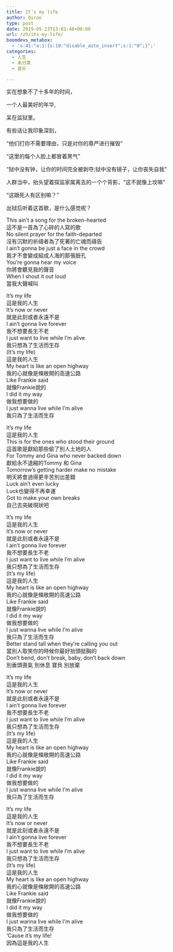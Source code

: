 ```yaml
---
title: It’s my life
author: Qiran
type: post
date: 2019-05-23T13:03:48+00:00
url: /zh/its-my-life/
boomdevs_metabox:
  - 's:41:"a:1:{s:19:"disable_auto_insert";s:1:"0";}";'
categories:
  - 人生
  - 未分类
  - 音乐

---
```

实在想象不了十多年的时间，

一个人最美好的年华,

呆在监狱里。

有些话让我印象深刻，

“他们打你不需要理由，只是对你的尊严进行摧毁”

“这里的每个人脸上都冒着黑气”

“狱中没有钟，让你的时间完全被剥夺;狱中没有镜子，让你丧失自我”

人群当中，抬头望着探监家属离去的一个个背影，“这不就像上坟嘛”

“这跟死人有区别嘛？”

出狱后听着这首歌，是什么感觉呢？

This ain&#8217;t a song for the broken-hearted  
這不是一首為了心碎的人寫的歌  
No silent prayer for the faith-departed  
沒有沉默的祈禱者為了死著的亡魂而禱告  
I ain&#8217;t gonna be just a face in the crowd  
我才不會變成組成人海的那張臉孔  
You&#8217;re gonna hear my voice  
你將會聽見我的聲音  
When I shout it out loud  
當我大聲喊叫

It&#8217;s my life  
這是我的人生  
It&#8217;s now or never  
就是此刻或者永遠不是  
I ain&#8217;t gonna live forever  
我不想要長生不老  
I just want to live while I&#8217;m alive  
我只想為了生活而生存  
(It&#8217;s my life)  
這是我的人生  
My heart is like an open highway  
我的心就像是條敞開的高速公路  
Like Frankie said  
就像Frankie說的  
I did it my way  
做我想要做的  
I just wanna live while I&#8217;m alive  
我只為了生活而生存

It&#8217;s my life  
這是我的人生  
This is for the ones who stood their ground  
這首歌是獻給那些偷了別人土地的人  
For Tommy and Gina who never backed down  
獻給永不退縮的Tommy 和 Gina  
Tomorrow&#8217;s getting harder make no mistake  
明天將會過得更辛苦別出差錯  
Luck ain&#8217;t even lucky  
Luck也變得不再幸運  
Got to make your own breaks  
自己去突破現狀吧

It&#8217;s my life  
這是我的人生  
It&#8217;s now or never  
就是此刻或者永遠不是  
I ain&#8217;t gonna live forever  
我不想要長生不老  
I just want to live while I&#8217;m alive  
我只想為了生活而生存  
(It&#8217;s my life)  
這是我的人生  
My heart is like an open highway  
我的心就像是條敞開的高速公路  
Like Frankie said  
就像Frankie說的  
I did it my way  
做我想要做的  
I just wanna live while I&#8217;m alive  
我只為了生活而生存  
Better stand tall when they&#8217;re calling you out  
當別人取笑你的時候你最好抬頭挺胸的  
Don&#8217;t bend, don&#8217;t break, baby, don&#8217;t back down  
別垂頭喪氣 別休息 寶貝 別放棄

It&#8217;s my life  
這是我的人生  
It&#8217;s now or never  
就是此刻或者永遠不是  
I ain&#8217;t gonna live forever  
我不想要長生不老  
I just want to live while I&#8217;m alive  
我只想為了生活而生存  
(It&#8217;s my life)  
這是我的人生  
My heart is like an open highway  
我的心就像是條敞開的高速公路  
Like Frankie said  
就像Frankie說的  
I did it my way  
做我想要做的  
I just wanna live while I&#8217;m alive  
我只為了生活而生存

It&#8217;s my life  
這是我的人生  
It&#8217;s now or never  
就是此刻或者永遠不是  
I ain&#8217;t gonna live forever  
我不想要長生不老  
I just want to live while I&#8217;m alive  
我只想為了生活而生存  
(It&#8217;s my life)  
這是我的人生  
My heart is like an open highway  
我的心就像是條敞開的高速公路  
Like Frankie said  
就像Frankie說的  
I did it my way  
做我想要做的  
I just wanna live while I&#8217;m alive  
我只為了生活而生存  
&#8216;Cause it&#8217;s my life!  
因為這是我的人生